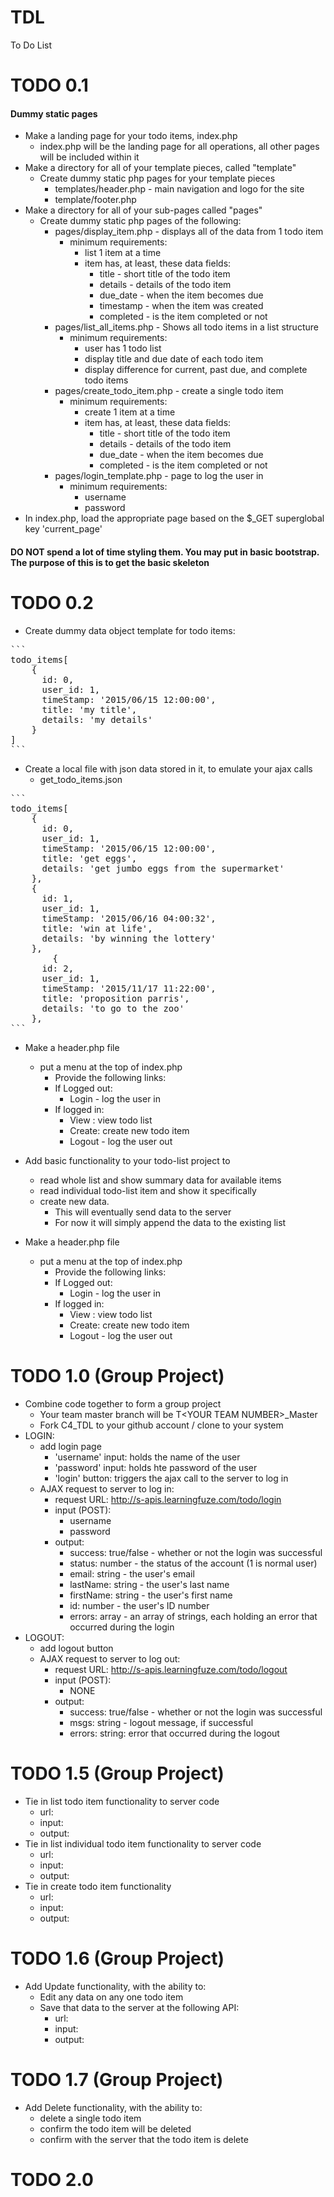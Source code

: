 # TDL
To Do List

# TODO 0.1 
#### Dummy static pages
- Make a landing page for your todo items, index.php
  - index.php will be the landing page for all operations, all other pages will be included within it
- Make a directory for all of your template pieces, called "template"
  - Create dummy static php pages for your template pieces
    - templates/header.php - main navigation and logo for the site
    - template/footer.php
- Make a directory for all of your sub-pages called "pages"
  - Create dummy static php pages of the following:
    - pages/display_item.php - displays all of the data from 1 todo item
      - minimum requirements:
        - list 1 item at a time
        - item has, at least, these data fields:
          - title - short title of the todo item
          - details - details of the todo item
          - due_date - when the item becomes due
          - timestamp - when the item was created
          - completed - is the item completed or not
    - pages/list_all_items.php - Shows all todo items in a list structure
      - minimum requirements:
        - user has 1 todo list
        - display title and due date of each todo item
        - display difference for current, past due, and complete todo items
    - pages/create_todo_item.php - create a single todo item
      - minimum requirements:
        - create 1 item at a time
        - item has, at least, these data fields:
          - title - short title of the todo item
          - details - details of the todo item
          - due_date - when the item becomes due
          - completed - is the item completed or not
    - pages/login_template.php - page to log the user in
      - minimum requirements:
        - username
        - password
- In index.php, load the appropriate page based on the $_GET superglobal key 'current_page'

#### DO NOT spend a lot of time styling them.  You may put in basic bootstrap.  The purpose of this is to get the basic skeleton

# TODO 0.2
- Create dummy data object template for todo items:
<pre>
``` 
todo_items[
    {
      id: 0,
      user_id: 1,
      timeStamp: '2015/06/15 12:00:00',
      title: 'my title',
      details: 'my details'
    }
]
```
</pre>
- Create a local file with json data stored in it, to emulate your ajax calls
  - get_todo_items.json
<pre>
``` 
todo_items[
    {
      id: 0,
      user_id: 1,
      timeStamp: '2015/06/15 12:00:00',
      title: 'get eggs',
      details: 'get jumbo eggs from the supermarket'
    },
    {
      id: 1,
      user_id: 1,
      timeStamp: '2015/06/16 04:00:32',
      title: 'win at life',
      details: 'by winning the lottery'
    },
        {
      id: 2,
      user_id: 1,
      timeStamp: '2015/11/17 11:22:00',
      title: 'proposition parris',
      details: 'to go to the zoo'
    },
```
</pre>
- Make a header.php file
  - put a menu at the top of index.php
    - Provide the following links:
    - If Logged out:
      - Login - log the user in
    - If logged in:
      - View : view todo list
      - Create: create new todo item
      - Logout - log the user out
- Add basic functionality to your todo-list project to
    - read whole list and show summary data for available items
    - read individual todo-list item and show it specifically
    - create new data.
        - This will eventually send data to the server
        - For now it will simply append the data to the existing list

- Make a header.php file
  - put a menu at the top of index.php
    - Provide the following links:
    - If Logged out:
      - Login - log the user in
    - If logged in:
      - View : view todo list
      - Create: create new todo item
      - Logout - log the user out

# TODO 1.0 (Group Project)
- Combine code together to form a group project
    - Your team master branch will be T&lt;YOUR TEAM NUMBER&gt;_Master
    - Fork C4_TDL to your github account / clone to your system
- LOGIN:
    - add login page
        - 'username' input: holds the name of the user
        - 'password' input: holds hte password of the user
        - 'login' button: triggers the ajax call to the server to log in
    - AJAX request to server to log in:
        - request URL: http://s-apis.learningfuze.com/todo/login
        - input (POST):
            - username
            - password
        - output:
            - success: true/false - whether or not the login was successful
            - status:  number - the status of the account (1 is normal user)
            - email: string - the user's email
            - lastName: string - the user's last name
            - firstName: string - the user's first name
            - id: number - the user's ID number
            - errors: array - an array of strings, each holding an error that occurred during the login
- LOGOUT:
    - add logout button
    - AJAX request to server to log out:
        - request URL: http://s-apis.learningfuze.com/todo/logout
        - input (POST):
            - NONE
        - output:
            - success: true/false - whether or not the login was successful
            - msgs: string - logout message, if successful
            - errors: string: error that occurred during the logout

# TODO 1.5 (Group Project)
- Tie in list todo item functionality to server code
    - url:
    - input:
    - output:
- Tie in list individual todo item functionality to server code
    - url:
    - input:
    - output:
- Tie in create todo item functionality
    - url:
    - input:
    - output:

# TODO 1.6 (Group Project)
- Add Update functionality, with the ability to:
    - Edit any data on any one todo item
    - Save that data to the server at the following API:
        - url:
        - input:
        - output:

# TODO 1.7 (Group Project)
- Add Delete functionality, with the ability to:
    - delete a single todo item
    - confirm the todo item will be deleted
    - confirm with the server that the todo item is delete

# TODO 2.0


